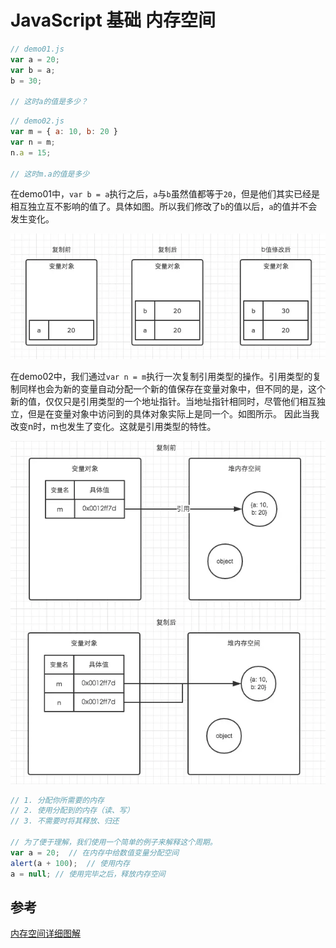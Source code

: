 # JavaScript 基础 内存空间


```js
// demo01.js
var a = 20;
var b = a;
b = 30;

// 这时a的值是多少？
```

```js
// demo02.js
var m = { a: 10, b: 20 }
var n = m;
n.a = 15;

// 这时m.a的值是多少
```

在demo01中，`var b = a`执行之后，`a`与`b`虽然值都等于`20`，但是他们其实已经是相互独立互不影响的值了。具体如图。所以我们修改了`b`的值以后，`a`的值并不会发生变化。

![](./assets/JavaScript-基础-理解内存空间-01.png)

在demo02中，我们通过`var n = m`执行一次复制引用类型的操作。引用类型的复制同样也会为新的变量自动分配一个新的值保存在变量对象中，但不同的是，这个新的值，仅仅只是引用类型的一个地址指针。当地址指针相同时，尽管他们相互独立，但是在变量对象中访问到的具体对象实际上是同一个。如图所示。
因此当我改变n时，m也发生了变化。这就是引用类型的特性。

![](./assets/JavaScript-基础-理解内存空间-02.png)


```js
// 1. 分配你所需要的内存
// 2. 使用分配到的内存（读、写）
// 3. 不需要时将其释放、归还

// 为了便于理解，我们使用一个简单的例子来解释这个周期。
var a = 20;  // 在内存中给数值变量分配空间
alert(a + 100);  // 使用内存
a = null; // 使用完毕之后，释放内存空间
```

## 参考
[内存空间详细图解](https://www.jianshu.com/p/996671d4dcc4)